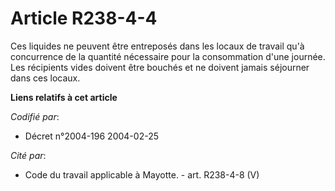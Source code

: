 # Article R238-4-4

Ces liquides ne peuvent être entreposés dans les locaux de travail qu'à concurrence de la quantité nécessaire pour la
consommation d'une journée. Les récipients vides doivent être bouchés et ne doivent jamais séjourner dans ces locaux.

**Liens relatifs à cet article**

_Codifié par_:

  - Décret n°2004-196 2004-02-25

_Cité par_:

  - Code du travail applicable à Mayotte. - art. R238-4-8 (V)
